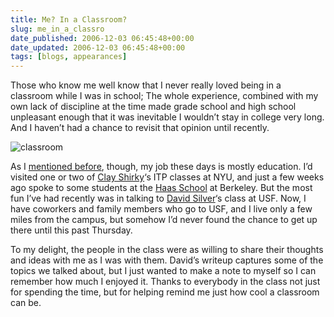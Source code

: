 ```yaml
---
title: Me? In a Classroom?
slug: me_in_a_classro
date_published: 2006-12-03 06:45:48+00:00
date_updated: 2006-12-03 06:45:48+00:00
tags: [blogs, appearances]
---
```

Those who know me well know that I never really loved being in a classroom while I was in school; The whole experience, combined with my own lack of discipline at the time made grade school and high school unpleasant enough that it was inevitable I wouldn’t stay in college very long. And I haven’t had a chance to revisit that opinion until recently.

![classroom](https://cdn.glitch.global/034ff067-8128-4744-8807-d19cee4142e7/u-shape.jpg?v=1725320906998)

As I [mentioned before](/2006/11/29/what_i_do_for_a), though, my job these days is mostly education. I’d visited one or two of [Clay Shirky](http://www.shirky.com/)‘s ITP classes at NYU, and just a few weeks ago spoke to some students at the [Haas School](http://www.haas.berkeley.edu/) at Berkeley. But the most fun I’ve had recently was in talking to [David Silver](http://silverinsf.blogspot.com/2006/12/guest-lecture-anil-dash.html)‘s class at USF. Now, I have coworkers and family members who go to USF, and I live only a few miles from the campus, but somehow I’d never found the chance to get up there until this past Thursday.

To my delight, the people in the class were as willing to share their thoughts and ideas with me as I was with them. David’s writeup captures some of the topics we talked about, but I just wanted to make a note to myself so I can remember how much I enjoyed it. Thanks to everybody in the class not just for spending the time, but for helping remind me just how cool a classroom can be.
